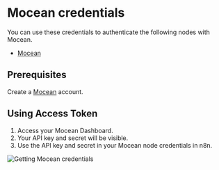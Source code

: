 # Mocean credentials

You can use these credentials to authenticate the following nodes with Mocean.

- [Mocean](/integrations/builtin/app-nodes/n8n-nodes-base.mocean/)

## Prerequisites

Create a [Mocean](https://dashboard.moceanapi.com/register?fr=n8n) account.

## Using Access Token

1. Access your Mocean Dashboard.
2. Your API key and secret will be visible.
3. Use the API key and secret in your Mocean node credentials in n8n.

![Getting Mocean credentials](/_images/integrations/builtin/credentials/mocean/using-access-token.gif)
